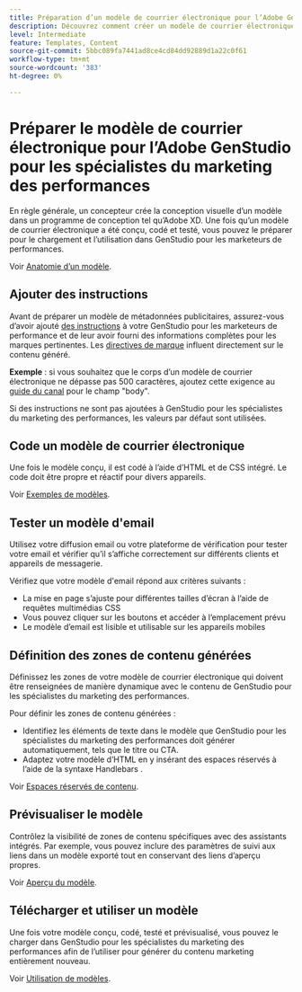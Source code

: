```yaml
---
title: Préparation d’un modèle de courrier électronique pour l’Adobe GenStudio pour les spécialistes du marketing des performances
description: Découvrez comment créer un modèle de courrier électronique personnalisé pour Adobe GenStudio pour les spécialistes du marketing des performances.
level: Intermediate
feature: Templates, Content
source-git-commit: 5bbc089fa7441ad8ce4cd84dd92889d1a22c0f61
workflow-type: tm+mt
source-wordcount: '383'
ht-degree: 0%

---
```



# Préparer le modèle de courrier électronique pour l’Adobe GenStudio pour les spécialistes du marketing des performances

En règle générale, un concepteur crée la conception visuelle d’un modèle dans un programme de conception tel qu’Adobe XD. Une fois qu’un modèle de courrier électronique a été conçu, codé et testé, vous pouvez le préparer pour le chargement et l’utilisation dans GenStudio pour les marketeurs de performances.

Voir [Anatomie d’un modèle](/help/user-guide/content/use-templates.md#anatomy-of-a-template).

## Ajouter des instructions

Avant de préparer un modèle de métadonnées publicitaires, assurez-vous d’avoir ajouté [des instructions](/help/user-guide/guidelines/overview.md) à votre GenStudio pour les marketeurs de performance et de leur avoir fourni des informations complètes pour les marques pertinentes. Les [directives de marque](/help/user-guide/guidelines/brands.md) influent directement sur le contenu généré.

**Exemple** : si vous souhaitez que le corps d’un modèle de courrier électronique ne dépasse pas 500 caractères, ajoutez cette exigence au [guide du canal](/help/user-guide/guidelines/brands.md#channel-guidelines) pour le champ &quot;body&quot;.

Si des instructions ne sont pas ajoutées à GenStudio pour les spécialistes du marketing des performances, les valeurs par défaut sont utilisées.

## Code un modèle de courrier électronique

Une fois le modèle conçu, il est codé à l’aide d’HTML et de CSS intégré. Le code doit être propre et réactif pour divers appareils.

Voir [Exemples de modèles](/help/user-guide/content/customize-template.md#template-examples).

## Tester un modèle d&#39;email

Utilisez votre diffusion email ou votre plateforme de vérification pour tester votre email et vérifier qu’il s’affiche correctement sur différents clients et appareils de messagerie.

Vérifiez que votre modèle d&#39;email répond aux critères suivants :

* La mise en page s’ajuste pour différentes tailles d’écran à l’aide de requêtes multimédias CSS
* Vous pouvez cliquer sur les boutons et accéder à l’emplacement prévu
* Le modèle d’email est lisible et utilisable sur les appareils mobiles

## Définition des zones de contenu générées

Définissez les zones de votre modèle de courrier électronique qui doivent être renseignées de manière dynamique avec le contenu de GenStudio pour les spécialistes du marketing des performances.

Pour définir les zones de contenu générées :

* Identifiez les éléments de texte dans le modèle que GenStudio pour les spécialistes du marketing des performances doit générer automatiquement, tels que le titre ou CTA.
* Adaptez votre modèle d’HTML en y insérant des espaces réservés à l’aide de la syntaxe Handlebars .

Voir [Espaces réservés de contenu](/help/user-guide/content/customize-template.md#content-placeholders).

## Prévisualiser le modèle

Contrôlez la visibilité de zones de contenu spécifiques avec des assistants intégrés. Par exemple, vous pouvez inclure des paramètres de suivi aux liens dans un modèle exporté tout en conservant des liens d’aperçu propres.

Voir [Aperçu du modèle](/help/user-guide/content/customize-template.md#template-preview).

## Télécharger et utiliser un modèle

Une fois votre modèle conçu, codé, testé et prévisualisé, vous pouvez le charger dans GenStudio pour les spécialistes du marketing des performances afin de l’utiliser pour générer du contenu marketing entièrement nouveau.

Voir [Utilisation de modèles](use-templates.md).
